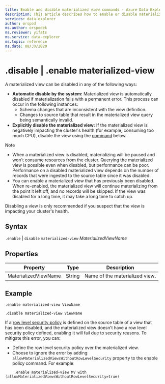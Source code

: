 ```yaml
---
title: Enable and disable materialized view commands - Azure Data Explorer
description: This article describes how to enable or disable materialized view commands in Azure Data Explorer.
services: data-explorer
author: orspod
ms.author: orspodek
ms.reviewer: yifats
ms.service: data-explorer
ms.topic: reference
ms.date: 08/30/2020
---
```


# .disable | .enable materialized-view

A materialized view can be disabled in any of the following ways:

* **Automatic disable by the system:**  Materialized view is automatically disabled if materialization fails with a permanent error. This process can occur in the following instances: 
    * Schema changes that are inconsistent with the view definition.  
    * Changes to source table that result in the materialized view query being semantically invalid. 
* **Explicitly disable the materialized view:**  If the materialized view is negatively impacting the cluster's health (for example, consuming too much CPU), disable the view using the [command](#syntax) below.

> [!NOTE]
>
> * When a materialized view is disabled, materializing will be paused and won't consume resources from the cluster. Querying the materialized view is possible even when disabled, but performance can be poor. Performance on a disabled materialized view depends on the number of records that were ingested to the source table since it was disabled.
> * You can enable a materialized view that has previously been disabled. When re-enabled, the materialized view will continue materializing from the point it left off, and no records will be skipped. If the view was disabled for a long time, it may take a long time to catch up.

Disabling a view is only recommended if you suspect that the view is impacting your cluster's health.

## Syntax

`.enable` | `disable` `materialized-view` *MaterializedViewName*

## Properties

|Property|Type|Description
|----------------|-------|---|
|MaterializedViewName|String|Name of the materialized view.|

## Example

```kusto
.enable materialized-view ViewName

.disable materialized-view ViewName
```

If a [row level security policy](materialized-view-policies.md#row-level-security-policy) is defined on the source table of a view that has been disabled, and the materialized view doesn't have a row level security policy defined, enabling it will fail due to security reasons. To mitigate this error, you can:
  
  * Define the row level security policy over the materialized view.
  * Choose to ignore the error by adding `allowMaterializedViewsWithoutRowLevelSecurity` property to the enable policy command. For example:

```kusto
    .enable materialized-view MV with (allowMaterializedViewsWithoutRowLevelSecurity=true)
```

